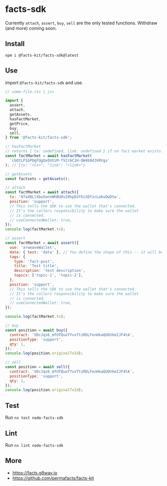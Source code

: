 # facts-sdk

Currently `attach`, `assert`, `buy`, `sell` are the only tested functions. Withdraw (and more) coming soon.

## Install

`npm i @facts-kit/facts-sdk@latest`

## Use

import `@facts-kit/facts-sdk` and use.

```js
// some-file.<ts | js>

import {
  assert,
  attach,
  getAssets,
  hasFactMarket,
  getPrice,
  buy,
  sell,
} from '@facts-kit/facts-sdk';

// hasFactMarket
// returns { tx: undefined, link: undefined } if no fact market exists.
const factMarket = await hasFactMarket(
  'cbOtLP1GPOgFQgQxQVXiM-fV2rAC1H-QW4b9dJkRVgs'
); // {tx: "<tx>", "link": "<link>"}

// getAssets
const factsets = getAssets();

// attach
const factMarket = await attach({
  tx: '07aXBLlXbo5onnWhBUOv20hpD3f6iSDfzcLo6uOwDtw',
  position: 'support',
  // This tells the SDK to use the wallet that's connected.
  // It's the callers responsibility to make sure the wallet
  // is connected.
  // useConnectedWallet: true,
});
console.log(factMarket.tx);

// assert
const factMarket = await assert({
  use: 'arweaveWallet',
  data: { test: 'data' }, // You define the shape of this -- it will be stringified
  tags: {
    type: 'fact-post',
    title: 'Test title',
    description: 'test description',
    topics: ['topic-1', 'topic-2'],
  },
  position: 'support',
  // This tells the SDK to use the wallet that's connected.
  // It's the callers responsibility to make sure the wallet
  // is connected.
  // useConnectedWallet: true,
});

console.log(factMarket.tx);

// buy
const position = await buy({
  contract: 'VDcJqs6_mfUTQuoTYvxTtzRDLFenHkaQUOVkmIJF4tA',
  positionType: 'support',
  qty: 1,
});
console.log(position.originalTxId);

// sell
const position = await sell({
  contract: 'VDcJqs6_mfUTQuoTYvxTtzRDLFenHkaQUOVkmIJF4tA',
  positionType: 'support',
  qty: 1,
});
console.log(position.originalTxId);
```

## Test

Run `nx test node-facts-sdk`

## Lint

Run `nx lint node-facts-sdk`

## More

- https://facts.g8way.io
- https://github.com/permafacts/facts-kit
